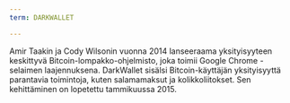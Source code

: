 ```yaml
---
term: DARKWALLET

---
```

Amir Taakin ja Cody Wilsonin vuonna 2014 lanseeraama yksityisyyteen keskittyvä Bitcoin-lompakko-ohjelmisto, joka toimii Google Chrome -selaimen laajennuksena. DarkWallet sisälsi Bitcoin-käyttäjän yksityisyyttä parantavia toimintoja, kuten salamamaksut ja kolikkoliitokset. Sen kehittäminen on lopetettu tammikuussa 2015.